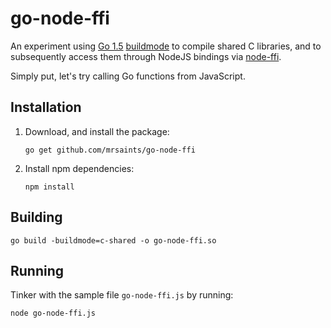 # go-node-ffi

An experiment using [Go 1.5](https://blog.golang.org/go1.5) [buildmode](https://golang.org/s/execmodes) to compile shared C libraries, and to subsequently access them through NodeJS bindings via [node-ffi](https://github.com/node-ffi/node-ffi).

Simply put, let's try calling Go functions from JavaScript.


## Installation

1. Download, and install the package:

    ```shell
    go get github.com/mrsaints/go-node-ffi
    ```

2. Install npm dependencies:

    ```shell
    npm install
    ```


## Building

```shell
go build -buildmode=c-shared -o go-node-ffi.so
```


## Running

Tinker with the sample file `go-node-ffi.js` by running:

```shell
node go-node-ffi.js
```